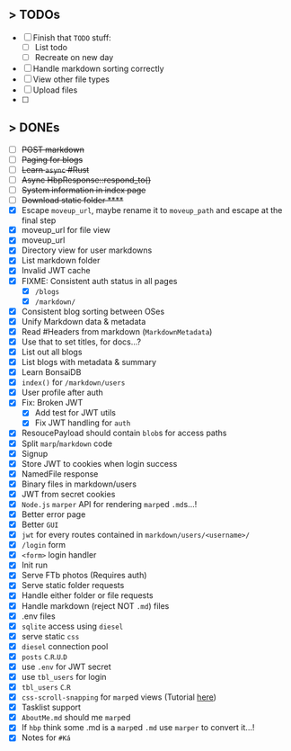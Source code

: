 ## > TODOs
- [ ] Finish that `TODO` stuff:
    - [ ] List todo
    - [ ] Recreate on new day
- [ ] Handle markdown sorting correctly
- [ ] View other file types
- [ ] Upload files
- [ ] 

## > DONEs
- [ ] ~~POST markdown~~
- [ ] ~~Paging for blogs~~
- [ ] ~~Learn `async` #Rust~~
- [ ] ~~Async HbpResponse::respond_to()~~
- [ ] ~~System information in index page~~  
- [ ] ~~Download static folder  ****~~  
- [x] Escape `moveup_url`, maybe rename it to `moveup_path` and escape at the final step
- [x] moveup_url for file view
- [x] moveup_url
- [x] Directory view for user markdowns
- [x] List markdown folder
- [x] Invalid JWT cache
- [x] FIXME: Consistent auth status in all pages
  - [x] `/blogs`
  - [x] `/markdown/`
- [x] Consistent blog sorting between OSes
- [x] Unify Markdown data & metadata
- [x] Read #Headers from markdown (`MarkdownMetadata`)  
- [x] Use that to set titles, for docs...?  
- [x] List out all blogs  
- [x] List blogs with metadata & summary  
- [x] Learn BonsaiDB  
- [x] `index()` for `/markdown/users`
- [x] User profile after auth
- [x] Fix: Broken JWT
    - [x] Add test for JWT utils
    - [x] Fix JWT handling for `auth`
- [x] ResoucePayload should contain `blob`s for access paths
- [x] Split `marp`/`markdown` code
- [x] Signup
- [x] Store JWT to cookies when login success
- [x] NamedFile response
- [x] Binary files in markdown/users
- [x] JWT from secret cookies
- [x] `Node.js` `marper` API for rendering `marp`ed `.md`s...!  
- [x] Better error page
- [x] Better `GUI`
- [x] `jwt` for every routes contained in `markdown/users/<username>/`
- [x] `/login` form
- [x] `<form>` login handler
- [x] Init run  
- [x] Serve FTb photos (Requires auth)  
- [x] Serve static folder requests  
- [x] Handle either folder or file requests  
- [x] Handle markdown (reject NOT `.md`) files  
- [x] .env files  
- [x] `sqlite` access using `diesel`  
- [x] serve static `css`  
- [x] `diesel` connection pool  
- [x] `posts` `C`.`R`.`U`.`D`  
- [x] use `.env` for JWT secret  
- [x] use `tbl_users` for login  
- [x] `tbl_users` `C`.`R`  
- [x] `css-scroll-snapping` for `marp`ed views
  (Tutorial [here](https://css-tricks.com/practical-css-scroll-snapping/))
- [x] Tasklist support  
- [x] `AboutMe.md` should me `marp`ed  
- [x] If `hbp` think some .md is a `marp`ed `.md` use `marper` to convert it...!  
- [x] Notes for `#Ká`  
